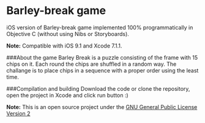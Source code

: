 Barley-break game
=============================================================
iOS version of Barley-break game implemented 100% programmatically in Objective C (without using Nibs or Storyboards).

**Note:** Compatible with iOS 9.1 and Xcode 7.1.1.

###About the game
Barley Break is a puzzle consisting of the frame with 15 chips on it. Each round the chips are shuffled in a random way. The challange is to place chips in a sequence with a proper order using the least time.

###Compilation and building
Download the code or clone the repository, open the project in Xcode and click run button :)

**Note:** This is an open source project under the [GNU General Public License Version 2](https://github.com/storix/barley-break-game/blob/master/LICENSE.md)
